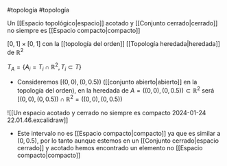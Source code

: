 #topología #topología 

Un [[Espacio topológico|espacio]] acotado y [[Conjunto cerrado|cerrado]] no siempre es [[Espacio compacto|compacto]]

$[0,1] \times [0,1]$ con la [[topología del orden]] [[Topología heredada|heredada]] de $\mathbb{R}^2$

$T_A = \{ A_i = T_i \cap \mathbb{R}^2, T_i \subset T \}$ 

- Consideremos $[(0,0),(0,0.5))$ ([[conjunto abierto|abierto]] en la topología del orden), en la heredada de $A = ((0,0),(0,0.5)) \subset \mathbb{R}^2$ será $[(0,0),(0,0.5)) \cap \mathbb{R}^2 = ((0,0),(0,0.5))$

![[Un espacio acotado y cerrado no siempre es compacto 2024-01-24 22.01.46.excalidraw]]

- Este intervalo no es [[Espacio compacto|compacto]] ya que es similar a $(0,0.5)$, por lo tanto aunque estemos en un [[Conjunto cerrado|espacio cerrado]] y acotado hemos encontrado un elemento no [[Espacio compacto|compacto]]